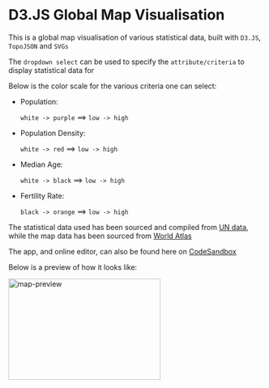 # D3.JS Global Map Visualisation
This is a global map visualisation of various statistical data, built with `D3.JS`, `TopoJSON` and `SVGs`

The `dropdown select` can be used to specify the `attribute/criteria` to display statistical data for

Below is the color scale for the various criteria one can select:

- Population: 

  `white -> purple` ==> `low -> high`
- Population Density: 

  `white -> red` ==> `low -> high`
- Median Age: 

  `white -> black` ==> `low -> high`
- Fertility Rate: 

  `black -> orange` ==> `low -> high`

The statistical data used has been sourced and compiled from [UN data](https://data.un.org/), while the map data has been sourced from [World Atlas](unpkg.com/world-atlas@1.1.4/world/50m.json)

The app, and online editor, can also be found here on [CodeSandbox](https://codesandbox.io/s/d3-global-map-visualisation-llihh)

Below is a preview of how it looks like:

<img src="https://i.ibb.co/XLR2S5D/d3-global-map-visualisation.gif" width="300" height="200" alt="map-preview" />
